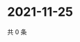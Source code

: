 # 2021-11-25

共 0 条

<!-- BEGIN WEIBO -->
<!-- 最后更新时间 Thu Nov 25 2021 17:09:03 GMT+0800 (China Standard Time) -->

<!-- END WEIBO -->
